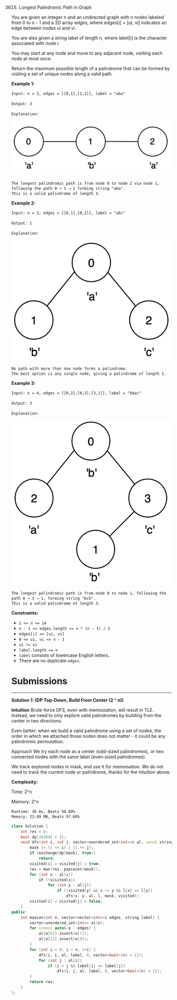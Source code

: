 3615. Longest Palindromic Path in Graph

You are given an integer n and an undirected graph with n nodes labeled from 0 to n - 1 and a 2D array edges, where edges[i] = [ui, vi] indicates an edge between nodes ui and vi.

You are also given a string label of length n, where label[i] is the character associated with node i.

You may start at any node and move to any adjacent node, visiting each node at most once.

Return the maximum possible length of a palindrome that can be formed by visiting a set of unique nodes along a valid path.

 

**Example 1:**
```
Input: n = 3, edges = [[0,1],[1,2]], label = "aba"

Output: 3

Explanation:
```
![3615_screenshot-2025-06-13-at-230714.png](img/3615_screenshot-2025-06-13-at-230714.png)
```
The longest palindromic path is from node 0 to node 2 via node 1, following the path 0 → 1 → 2 forming string "aba".
This is a valid palindrome of length 3.
```

**Example 2:**
```
Input: n = 3, edges = [[0,1],[0,2]], label = "abc"

Output: 1

Explanation:
```
![3615_screenshot-2025-06-13-at-230017.png](img/3615_screenshot-2025-06-13-at-230017.png)
```
No path with more than one node forms a palindrome.
The best option is any single node, giving a palindrome of length 1.
```

**Example 3:**
```
Input: n = 4, edges = [[0,2],[0,3],[3,1]], label = "bbac"

Output: 3

Explanation:
```
![3615_screenshot-2025-06-13-at-230508.png](img/3615_screenshot-2025-06-13-at-230508.png)
```
The longest palindromic path is from node 0 to node 1, following the path 0 → 3 → 1, forming string "bcb".
This is a valid palindrome of length 3.
```

**Constraints:**

* `1 <= n <= 14`
* `n - 1 <= edges.length <= n * (n - 1) / 2`
* `edges[i] == [ui, vi]`
* `0 <= ui, vi <= n - 1`
* `ui != vi`
* `label.length == n`
* `label` consists of lowercase English letters.
* There are no duplicate `edges`.

# Submissions
---
**Solution 1: (DP Top-Down, Build From Center (2 ^ n))**

__Intuition__
Brute-force DFS, even with memoization, will result in TLE. Instead, we need to only explore valid palindromes by building from the center in two directions.

Even better: when we build a valid palindrome using a set of nodes, the order in which we attached those nodes does not matter - it could be any palindromic permutation.

Approach
We try each node as a center (odd-sized palindromes), or two connected nodes with the same label (even-sized palindromes).

We track explored nodes in mask, and use it for memoisation. We do not need to track the current node or palindrome, thanks for the intuition above.

__Complexity:__

Time: 2^n
 
Memory: 2^n

```
Runtime: 30 ms, Beats 98.00%
Memory: 23.99 MB, Beats 97.60%
```
```c++
class Solution {
    int res = 0;
    bool dp[16384] = {};
    void dfs(int i, int j, vector<unordered_set<int>>& al, const string& l, uint mask, vector<bool> &visited) {
        mask |= (1 << i) | (1 << j);
        if (exchange(dp[mask], true))
            return;
        visited[i] = visited[j] = true;
        res = max(res, popcount(mask));
        for (int x : al[i])
            if (!visited[x])
                for (int y : al[j])
                    if (!visited[y] && x != y && l[x] == l[y])
                        dfs(x, y, al, l, mask, visited);
        visited[i] = visited[j] = false;
    }
public:
    int maxLen(int n, vector<vector<int>>& edges, string label) {
        vector<unordered_set<int>> al(n);
        for (const auto& e : edges) {
            al[e[0]].insert(e[1]);
            al[e[1]].insert(e[0]);
        }
        for (int i = 0; i < n; ++i) {
            dfs(i, i, al, label, 0, vector<bool>(n) = {});
            for (int j : al[i])
                if (i < j && label[i] == label[j])
                    dfs(i, j, al, label, 0, vector<bool>(n) = {});
        }
        return res;
    }
};
```
